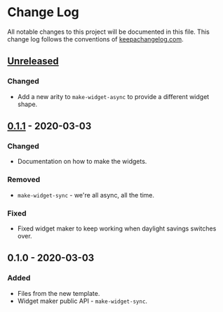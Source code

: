# Change Log
All notable changes to this project will be documented in this file. This change log follows the conventions of [keepachangelog.com](http://keepachangelog.com/).

## [Unreleased]
### Changed
- Add a new arity to `make-widget-async` to provide a different widget shape.

## [0.1.1] - 2020-03-03
### Changed
- Documentation on how to make the widgets.

### Removed
- `make-widget-sync` - we're all async, all the time.

### Fixed
- Fixed widget maker to keep working when daylight savings switches over.

## 0.1.0 - 2020-03-03
### Added
- Files from the new template.
- Widget maker public API - `make-widget-sync`.

[Unreleased]: https://github.com/your-name/transducer_tut/compare/0.1.1...HEAD
[0.1.1]: https://github.com/your-name/transducer_tut/compare/0.1.0...0.1.1
